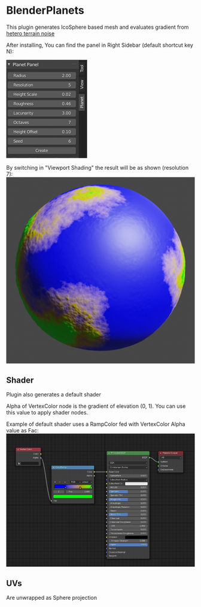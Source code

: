 # BlenderPlanets

This plugin generates IcoSphere based mesh and evaluates gradient from [hetero terrain noise](https://docs.blender.org/api/current/mathutils.noise.html#mathutils.noise.hetero_terrain "hetero terrain noise")

After installing, You can find the panel in Right Sidebar (default shortcut key N):

![Panel](img/panel.png?raw=true "Panel")

By switching in "Viewport Shading" the result will be as shown (resolution 7):
![Panel](img/planet.png?raw=true "Planet")


## Shader
Plugin also generates a default shader

Alpha of VertexColor node is the gradient of elevation (0, 1). You can use this value to apply shader nodes. 

Example of default shader uses a RampColor fed with VertexColor Alpha value as Fac:  
![Panel](img/shader.png?raw=true "Shader")


## UVs
Are unwrapped as Sphere projection 
